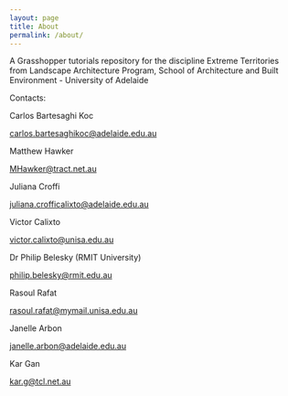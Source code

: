```yaml
---
layout: page
title: About
permalink: /about/
---
```


A Grasshopper tutorials repository for the discipline Extreme Territories from Landscape Architecture Program, School of Architecture and Built Environment - University of Adelaide

Contacts:

Carlos Bartesaghi Koc

[carlos.bartesaghikoc@adelaide.edu.au](mailto:carlos.bartesaghikoc@adelaide.edu.au )

Matthew Hawker

[MHawker@tract.net.au](mailto:mhawker@tract.net.au)

Juliana Croffi

[juliana.crofficalixto@adelaide.edu.au](mailto:juliana.crofficalixto@adelaide.edu.au)

Victor Calixto

[victor.calixto@unisa.edu.au](mailto:victor.calixto@unisa.edu.au])

Dr Philip Belesky (RMIT University)

[philip.belesky@rmit.edu.au](mailto:philip.belesky@rmit.edu.au)

Rasoul Rafat

[rasoul.rafat@mymail.unisa.edu.au](mailto:rasoul.rafat@mymail.unisa.edu.au)

Janelle Arbon

[janelle.arbon@adelaide.edu.au](mailto:janelle.arbon@adelaide.edu.au)

Kar Gan

[kar.g@tcl.net.au](mailto:kar.g@tcl.net.au)


